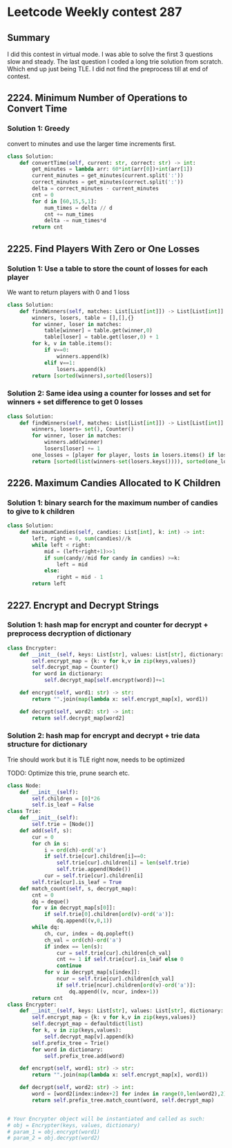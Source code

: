 # Leetcode Weekly contest 287

## Summary

I did this contest in virtual mode.  I was able to solve the first 3 questions slow and steady. 
The last question I coded a long trie solution from scratch.  Which end up just being TLE.  I did
not find the preprocess till at end of contest. 

## 2224. Minimum Number of Operations to Convert Time

### Solution 1: Greedy

convert to minutes and use the larger time increments first.

```py
class Solution:
    def convertTime(self, current: str, correct: str) -> int:
        get_minutes = lambda arr: 60*int(arr[0])+int(arr[1])
        current_minutes = get_minutes(current.split(':'))
        correct_minutes = get_minutes(correct.split(':'))
        delta = correct_minutes - current_minutes
        cnt = 0
        for d in [60,15,5,1]:
            num_times = delta // d
            cnt += num_times
            delta -= num_times*d
        return cnt
```

## 2225. Find Players With Zero or One Losses

### Solution 1: Use a table to store the count of losses for each player

We want to return players with 0 and 1 loss

```py
class Solution:
    def findWinners(self, matches: List[List[int]]) -> List[List[int]]:
        winners, losers, table = [],[],{}
        for winner, loser in matches:
            table[winner] = table.get(winner,0)
            table[loser] = table.get(loser,0) + 1
        for k, v in table.items():
            if v==0:
                winners.append(k)
            elif v==1:
                losers.append(k)
        return [sorted(winners),sorted(losers)]
```

### Solution 2: Same idea using a counter for losses and set for winners + set difference to get 0 losses

```py
class Solution:
    def findWinners(self, matches: List[List[int]]) -> List[List[int]]:
        winners, losers= set(), Counter()
        for winner, loser in matches:
            winners.add(winner)
            losers[loser] += 1
        one_losses = [player for player, losts in losers.items() if losts==1]
        return [sorted(list(winners-set(losers.keys()))), sorted(one_losses)]
```

## 2226. Maximum Candies Allocated to K Children
 
### Solution 1: binary search for the maximum number of candies to give to k children

```py
class Solution:
    def maximumCandies(self, candies: List[int], k: int) -> int:
        left, right = 0, sum(candies)//k
        while left < right:
            mid = (left+right+1)>>1
            if sum(candy//mid for candy in candies) >=k:
                left = mid
            else:
                right = mid - 1
        return left
```

## 2227. Encrypt and Decrypt Strings

### Solution 1: hash map for encrypt and counter for decrypt + preprocess decryption of dictionary

```py
class Encrypter:
    def __init__(self, keys: List[str], values: List[str], dictionary: List[str]):
        self.encrypt_map = {k: v for k,v in zip(keys,values)}
        self.decrypt_map = Counter()
        for word in dictionary:
            self.decrypt_map[self.encrypt(word)]+=1

    def encrypt(self, word1: str) -> str:
        return "".join(map(lambda x: self.encrypt_map[x], word1))

    def decrypt(self, word2: str) -> int:
        return self.decrypt_map[word2]
```

### Solution 2: hash map for encrypt and decrypt + trie data structure for dictionary

Trie should work but it is TLE right now, needs to be optimized

TODO: Optimize this trie, prune search etc.

```py
class Node:
    def __init__(self):
        self.children = [0]*26
        self.is_leaf = False 
class Trie:
    def __init__(self):
        self.trie = [Node()]
    def add(self, s):
        cur = 0
        for ch in s:
            i = ord(ch)-ord('a')
            if self.trie[cur].children[i]==0:
                self.trie[cur].children[i] = len(self.trie)
                self.trie.append(Node())
            cur = self.trie[cur].children[i]
        self.trie[cur].is_leaf = True
    def match_count(self, s, decrypt_map):
        cnt = 0
        dq = deque()
        for v in decrypt_map[s[0]]:
            if self.trie[0].children[ord(v)-ord('a')]:
                dq.append((v,0,1))
        while dq:
            ch, cur, index = dq.popleft()
            ch_val = ord(ch)-ord('a')
            if index == len(s):
                cur = self.trie[cur].children[ch_val]
                cnt += 1 if self.trie[cur].is_leaf else 0
                continue
            for v in decrypt_map[s[index]]:
                ncur = self.trie[cur].children[ch_val]
                if self.trie[ncur].children[ord(v)-ord('a')]:
                    dq.append((v, ncur, index+1))
        return cnt
class Encrypter:
    def __init__(self, keys: List[str], values: List[str], dictionary: List[str]):
        self.encrypt_map = {k: v for k,v in zip(keys,values)}
        self.decrypt_map = defaultdict(list)
        for k, v in zip(keys,values):
            self.decrypt_map[v].append(k)
        self.prefix_tree = Trie()
        for word in dictionary:
            self.prefix_tree.add(word)

    def encrypt(self, word1: str) -> str:
        return "".join(map(lambda x: self.encrypt_map[x], word1))

    def decrypt(self, word2: str) -> int:
        word = [word2[index:index+2] for index in range(0,len(word2),2)]
        return self.prefix_tree.match_count(word, self.decrypt_map)


# Your Encrypter object will be instantiated and called as such:
# obj = Encrypter(keys, values, dictionary)
# param_1 = obj.encrypt(word1)
# param_2 = obj.decrypt(word2)
```